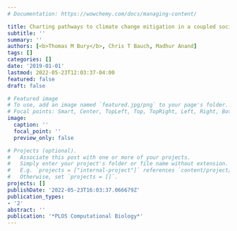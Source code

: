 ```yaml
---
# Documentation: https://wowchemy.com/docs/managing-content/

title: Charting pathways to climate change mitigation in a coupled socio-climate model
subtitle: ''
summary: ''
authors: [<b>Thomas M Bury</b>, Chris T Bauch, Madhur Anand]
tags: []
categories: []
date: '2019-01-01'
lastmod: 2022-05-23T12:03:37-04:00
featured: false
draft: false

# Featured image
# To use, add an image named `featured.jpg/png` to your page's folder.
# Focal points: Smart, Center, TopLeft, Top, TopRight, Left, Right, BottomLeft, Bottom, BottomRight.
image:
  caption: ''
  focal_point: ''
  preview_only: false

# Projects (optional).
#   Associate this post with one or more of your projects.
#   Simply enter your project's folder or file name without extension.
#   E.g. `projects = ["internal-project"]` references `content/project/deep-learning/index.md`.
#   Otherwise, set `projects = []`.
projects: []
publishDate: '2022-05-23T16:03:37.066679Z'
publication_types:
- '2'
abstract: ''
publication: '*PLOS Computational Biology*'
---
```

